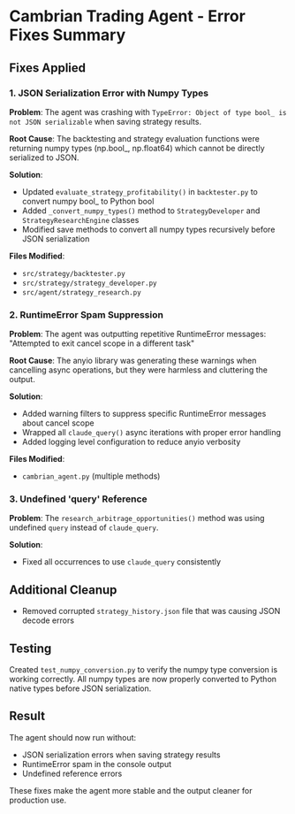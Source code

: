 # Cambrian Trading Agent - Error Fixes Summary

## Fixes Applied

### 1. JSON Serialization Error with Numpy Types
**Problem**: The agent was crashing with `TypeError: Object of type bool_ is not JSON serializable` when saving strategy results.

**Root Cause**: The backtesting and strategy evaluation functions were returning numpy types (np.bool_, np.float64) which cannot be directly serialized to JSON.

**Solution**:
- Updated `evaluate_strategy_profitability()` in `backtester.py` to convert numpy bool_ to Python bool
- Added `_convert_numpy_types()` method to `StrategyDeveloper` and `StrategyResearchEngine` classes
- Modified save methods to convert all numpy types recursively before JSON serialization

**Files Modified**:
- `src/strategy/backtester.py`
- `src/strategy/strategy_developer.py`
- `src/agent/strategy_research.py`

### 2. RuntimeError Spam Suppression
**Problem**: The agent was outputting repetitive RuntimeError messages: "Attempted to exit cancel scope in a different task"

**Root Cause**: The anyio library was generating these warnings when cancelling async operations, but they were harmless and cluttering the output.

**Solution**:
- Added warning filters to suppress specific RuntimeError messages about cancel scope
- Wrapped all `claude_query()` async iterations with proper error handling
- Added logging level configuration to reduce anyio verbosity

**Files Modified**:
- `cambrian_agent.py` (multiple methods)

### 3. Undefined 'query' Reference
**Problem**: The `research_arbitrage_opportunities()` method was using undefined `query` instead of `claude_query`.

**Solution**: 
- Fixed all occurrences to use `claude_query` consistently

## Additional Cleanup
- Removed corrupted `strategy_history.json` file that was causing JSON decode errors

## Testing
Created `test_numpy_conversion.py` to verify the numpy type conversion is working correctly. All numpy types are now properly converted to Python native types before JSON serialization.

## Result
The agent should now run without:
- JSON serialization errors when saving strategy results
- RuntimeError spam in the console output
- Undefined reference errors

These fixes make the agent more stable and the output cleaner for production use.